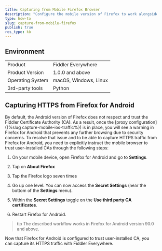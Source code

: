 ```yaml
---
title: Capturing from Mobile Firefox Browser
description: "Configure the mobile version of Firefox to work alongside the Fiddler Everywhere proxy and CA."
type: how-to
slug: capture-from-mobile-firefox
publish: true
res_type: kb
---
```

## Environment

|   |   |
|---|---|
| Product   |  Fiddler Everywhere  |
| Product Version | 1.0.0 and above  |
| Operating System | macOS, Windows, Linux  |
| 3rd-party tools | Python |

## Capturing HTTPS from Firefox for Android

By default, the Android version of Firefox does not respect and trust the Fiddler Certificate Authority (CA). As a result, once the [proxy configuration]({%slug capture-mobile-ios-traffic%}) is in place, you will see a warning in Firefox for Android that prevents any further browsing due to security concerns. To resolve that issue and to be able to capture HTTPS traffic from Firefox for Android, you need to explicitly instruct the mobile browser to trust user-installed CAs through the following steps:

1. On your mobile device, open Firefox for Android and go to **Settings**.

1. Tap on **About Firefox**

1. Tap the Firefox logo seven times

1. Go up one level. You can now access the **Secret Settings** (near the bottom of the **Settings** menu).

1. Within the **Secret Settings** toggle on the **Use third party CA certificates**.

1. Restart Firefox for Android.

>tip The described workflow works in Firefox for Android version 90.0 and above.

Now that Firefox for Android is configured to trust user-installed CA, you can capture its HTTPS traffic with Fiddler Everywhere.